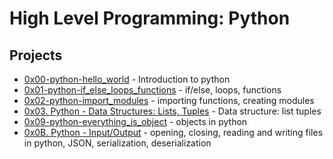 
# High Level Programming: Python
## Projects
- [0x00-python-hello_world](https://github.com/Nyaguthii-C/alx-higher_level_programming/tree/main/0x00-python-hello_world) - Introduction to python
- [ 0x01-python-if_else_loops_functions](https://github.com/Nyaguthii-C/alx-higher_level_programming/tree/main/0x01-python-if_else_loops_functions) - if/else, loops, functions
- [0x02-python-import_modules](https://github.com/Nyaguthii-C/alx-higher_level_programming/tree/main/0x02-python-import_modules) - importing functions, creating modules
- [0x03. Python - Data Structures: Lists, Tuples](https://github.com/Nyaguthii-C/alx-higher_level_programming/tree/main/0x03-python-data_structures) - Data structure: list tuples
- [0x09-python-everything_is_object](https://github.com/Nyaguthii-C/alx-higher_level_programming/tree/main/0x09-python-everything_is_object) - objects in python
- [0x0B. Python - Input/Output](https://github.com/Nyaguthii-C/alx-higher_level_programming/tree/main/0x0B-python-input_output) - opening, closing, reading and writing files in python, JSON, serialization, deserialization
